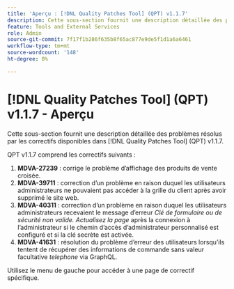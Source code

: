 ```yaml
---
title: 'Aperçu : [!DNL Quality Patches Tool] (QPT) v1.1.7'
description: Cette sous-section fournit une description détaillée des problèmes résolus par les correctifs disponibles dans [!DNL Quality Patches Tool] (QPT) v1.1.7.
feature: Tools and External Services
role: Admin
source-git-commit: 7f17f1b286f635b8f65ac877e9de5f1d1a6a6461
workflow-type: tm+mt
source-wordcount: '148'
ht-degree: 0%

---
```


# [!DNL Quality Patches Tool] (QPT) v1.1.7 - Aperçu

Cette sous-section fournit une description détaillée des problèmes résolus par les correctifs disponibles dans [!DNL Quality Patches Tool] (QPT) v1.1.7.

QPT v1.1.7 comprend les correctifs suivants :

1. **MDVA-27239** : corrige le problème d’affichage des produits de vente croisée.
1. **MDVA-39711** : correction d’un problème en raison duquel les utilisateurs administrateurs ne pouvaient pas accéder à la grille du client après avoir supprimé le site web.
1. **MDVA-40311** : correction d’un problème en raison duquel les utilisateurs administrateurs recevaient le message d’erreur *Clé de formulaire ou de sécurité non valide. Actualisez la page* après la connexion à l’administrateur si le chemin d’accès d’administrateur personnalisé est configuré et si la clé secrète est activée.
1. **MDVA-41631** : résolution du problème d’erreur des utilisateurs lorsqu’ils tentent de récupérer des informations de commande sans valeur facultative *telephone* via GraphQL.


Utilisez le menu de gauche pour accéder à une page de correctif spécifique.
